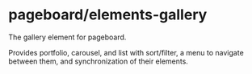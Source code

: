 # pageboard/elements-gallery

The gallery element for pageboard.

Provides portfolio, carousel, and list with sort/filter, a menu to navigate
between them, and synchronization of their elements.

